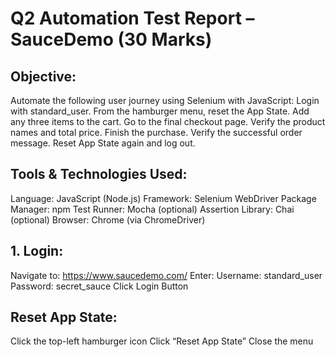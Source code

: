 # Q2 Automation Test Report – SauceDemo (30 Marks)
## Objective:
Automate the following user journey using Selenium with JavaScript:
Login with standard_user.
From the hamburger menu, reset the App State.
Add any three items to the cart.
Go to the final checkout page.
Verify the product names and total price.
Finish the purchase.
Verify the successful order message.
Reset App State again and log out.

## Tools & Technologies Used:
Language: JavaScript (Node.js)
Framework: Selenium WebDriver
Package Manager: npm
Test Runner: Mocha (optional)
Assertion Library: Chai (optional)
Browser: Chrome (via ChromeDriver)

## 1. Login:
Navigate to: https://www.saucedemo.com/
Enter:
Username: standard_user
Password: secret_sauce
Click Login Button

## Reset App State:
Click the top-left hamburger icon
Click “Reset App State”
Close the menu
